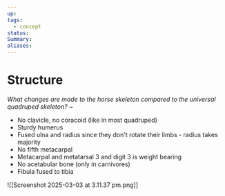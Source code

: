 ```yaml
---
up: 
tags:
  - concept
status: 
Summary:
aliases:
---
```

# Structure
*What changes are made to the horse skeleton compared to the universal quadruped skeleton?*
~
- No clavicle, no coracoid (like in most quadruped)
- Sturdy humerus
- Fused ulna and radius since they don't rotate their limbs - radius takes majority
- No fifth metacarpal
- Metacarpal and metatarsal 3 and digit 3 is weight bearing
- No acetabular bone (only in carnivores)
- Fibula fused to tibia
<!--SR:!2025-03-13,3,250-->

![[Screenshot 2025-03-03 at 3.11.37 pm.png]]
